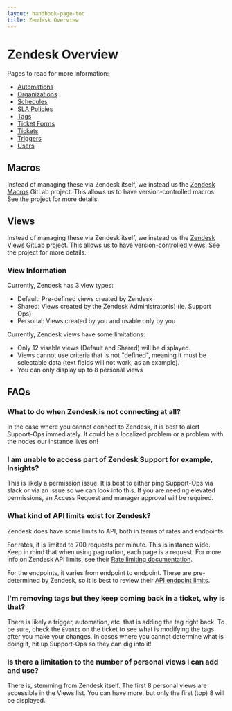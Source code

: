 ```yaml
---
layout: handbook-page-toc
title: Zendesk Overview
---
```


# Zendesk Overview

Pages to read for more information:

* [Automations](automations.html)
* [Organizations](organizations.html)
* [Schedules](schedules.html)
* [SLA Policies](slas.html)
* [Tags](tags.html)
* [Ticket Forms](ticket_forms.html)
* [Tickets](tickets.html)
* [Triggers](triggers.html)
* [Users](users.html)

## Macros

Instead of managing these via Zendesk itself, we instead us the
[Zendesk Macros](https://gitlab.com/gitlab-com/support/support-ops/zendesk-macros/)
GitLab project. This allows us to have version-controlled macros. See the
project for more details.

## Views

Instead of managing these via Zendesk itself, we instead us the
[Zendesk Views](https://gitlab.com/gitlab-com/support/support-ops/zendesk-views)
GitLab project. This allows us to have version-controlled views. See the
project for more details.

### View Information

Currently, Zendesk has 3 view types:

* Default: Pre-defined views created by Zendesk
* Shared: Views created by the Zendesk Administrator(s) (ie. Support Ops)
* Personal: Views created by you and usable only by you

Currently, Zendesk views have some limitations:

* Only 12 visable views (Default and Shared) will be displayed.
* Views cannot use criteria that is not "defined", meaning it must be selectable data (text fields will not work, as an example).
* You can only display up to 8 personal views

## FAQs

### What to do when Zendesk is not connecting at all?

In the case where you cannot connect to Zendesk, it is best to alert Support-Ops
immediately. It could be a localized problem or a problem with the nodes our
instance lives on!

### I am unable to access part of Zendesk Support for example, Insights?

This is likely a permission issue. It is best to either ping Support-Ops via
slack or via an issue so we can look into this. If you are needing elevated
permissions, an Access Request and manager approval will be required.

### What kind of API limits exist for Zendesk?

Zendesk does have some limits to API, both in terms of rates and endpoints.

For rates, it is limited to 700 requests per minute. This is instance wide.
Keep in mind that when using pagination, each page is a request. For more info
on Zendesk API limits, see their
[Rate limiting documentation](https://developer.zendesk.com/rest_api/docs/support/introduction#rate-limits).

For the endpoints, it varies from endpoint to endpoint. These are pre-determined
by Zendesk, so it is best to review their
[API endpoint limits](https://developer.zendesk.com/rest_api/docs/support/introduction#endpoint-specific-rate-limits).

### I'm removing tags but they keep coming back in a ticket, why is that?

There is likely a trigger, automation, etc. that is adding the tag right back.
To be sure, check the `Events` on the ticket to see what is modifying the tags
after you make your changes. In cases where you cannot determine what is doing
it, hit up Support-Ops so they can dig into it!

### Is there a limitation to the number of personal views I can add and use?

There is, stemming from Zendesk itself. The first 8 personal views are
accessible in the Views list. You can have more, but only the first (top) 8 will
be displayed.
